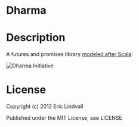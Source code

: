 Dharma
=======

# Description

A futures and promises library [modeled after Scala].

![Dharma Initiative](http://api.ning.com/files/GO1Rm-PT2poZlNj*ZI2pv2eil*Pfx1whNze5EWTmXuMthXp*vt2O8Zledx7JGilmjCWGHSNs3tK-j0kGQlJNDn0APhMFwXrY/Dharma_Initiative_Wallpaper_by_MisterCrankyGeek.jpg)


# License

Copyright (c) 2012 Eric Lindvall

Published under the MIT License, see LICENSE


[modeled after Scala]: http://docs.scala-lang.org/overviews/core/futures.html